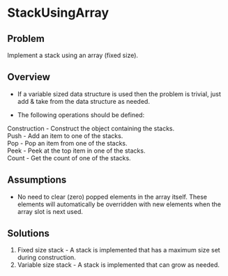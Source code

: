﻿# StackUsingArray

## Problem
Implement a stack using an array (fixed size).

## Overview
- If a variable sized data structure is used then the problem is trivial,
just add & take from the data structure as needed.

- The following operations should be defined:
  
Construction - Construct the object containing the stacks.  
Push - Add an item to one of the stacks.  
Pop - Pop an item from one of the stacks.  
Peek - Peek at the top item in one of the stacks.  
Count - Get the count of one of the stacks.  

## Assumptions
- No need to clear (zero) popped elements in the array itself. These elements will
automatically be overridden with new elements when the array slot is next
used.

## Solutions
1. Fixed size stack - A stack is implemented that has a maximum size set during construction.
2. Variable size stack - A stack is implemented that can grow as needed.